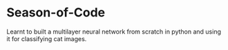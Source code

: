 # Season-of-Code
Learnt to built a multilayer neural network from scratch in python and using it for classifying cat images.
